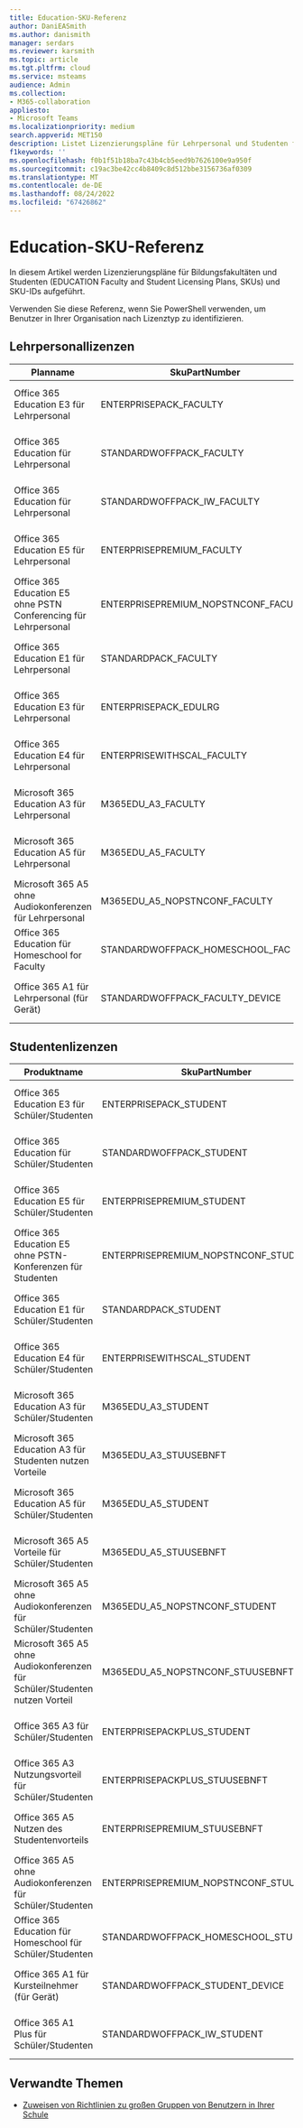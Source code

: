 ```yaml
---
title: Education-SKU-Referenz
author: DaniEASmith
ms.author: danismith
manager: serdars
ms.reviewer: karsmith
ms.topic: article
ms.tgt.pltfrm: cloud
ms.service: msteams
audience: Admin
ms.collection:
- M365-collaboration
appliesto:
- Microsoft Teams
ms.localizationpriority: medium
search.appverid: MET150
description: Listet Lizenzierungspläne für Lehrpersonal und Studenten für Bildungseinrichtungen und SKU-IDs auf.
f1keywords: ''
ms.openlocfilehash: f0b1f51b18ba7c43b4cb5eed9b7626100e9a950f
ms.sourcegitcommit: c19ac3be42cc4b8409c8d512bbe3156736af0309
ms.translationtype: MT
ms.contentlocale: de-DE
ms.lasthandoff: 08/24/2022
ms.locfileid: "67426862"
---
```

# <a name="education-sku-reference"></a>Education-SKU-Referenz

In diesem Artikel werden Lizenzierungspläne für Bildungsfakultäten und Studenten (EDUCATION Faculty and Student Licensing Plans, SKUs) und SKU-IDs aufgeführt.

Verwenden Sie diese Referenz, wenn Sie PowerShell verwenden, um Benutzer in Ihrer Organisation nach Lizenztyp zu identifizieren.

## <a name="faculty-licenses"></a>Lehrpersonallizenzen

|Planname |SkuPartNumber   |SkuID |
|---------|---------|---------|
|Office 365 Education E3 für Lehrpersonal     |ENTERPRISEPACK_FACULTY         |e4fa3838-3d01-42df-aa28-5e0a4c68604b         |
|Office 365 Education für Lehrpersonal       |STANDARDWOFFPACK_FACULTY        |94763226-9b3c-4e75-a931-5c89701abe66         |
|Office 365 Education für Lehrpersonal       |STANDARDWOFFPACK_IW_FACULTY     |78e66a63-337a-4a9a-8959-41c6654dfb56         |
|Office 365 Education E5 für Lehrpersonal    |ENTERPRISEPREMIUM_FACULTY       |a4585165-0533-458a-97e3-c400570268c4         |
|Office 365 Education E5 ohne PSTN Conferencing für Lehrpersonal      |ENTERPRISEPREMIUM_NOPSTNCONF_FACULTY         |9a320620-ca3d-4705-a79d-27c135c96e05         |
|Office 365 Education E1 für Lehrpersonal     |STANDARDPACK_FACULTY         |a19037fc-48b4-4d57-b079-ce44b7832473         |
|Office 365 Education E3 für Lehrpersonal     |ENTERPRISEPACK_EDULRG         |f5a9147f-b4f8-4924-a9f0-8fadaac4982f         |
|Office 365 Education E4 für Lehrpersonal      |ENTERPRISEWITHSCAL_FACULTY         |16732e85-c0e3-438e-a82f-71f39cbe2acb         |
|Microsoft 365 Education A3 für Lehrpersonal      |M365EDU_A3_FACULTY         |4b590615-0888-425a-a965-b3bf7789848d         |
|Microsoft 365 Education A5 für Lehrpersonal       |M365EDU_A5_FACULTY         |e97c048c-37a4-45fb-ab50-922fbf07a370         |
|Microsoft 365 A5 ohne Audiokonferenzen für Lehrpersonal     |M365EDU_A5_NOPSTNCONF_FACULTY         |e578b273-6db4-4691-bba0-8d691f4da603         |
|Office 365 Education für Homeschool for Faculty     |STANDARDWOFFPACK_HOMESCHOOL_FAC         |43e691ad-1491-4e8c-8dc9-da6b8262c03b         |
|Office 365 A1 für Lehrpersonal (für Gerät)     |STANDARDWOFFPACK_FACULTY_DEVICE         |af4e28de-6b52-4fd3-a5f4-6bf708a304d3         |

## <a name="student-licenses"></a>Studentenlizenzen

|Produktname |SkuPartNumber   |SkuID |
|---------|---------|---------|
|Office 365 Education E3 für Schüler/Studenten       |ENTERPRISEPACK_STUDENT         |8fc2205d-4e51-4401-97f0-5c89ef1aafbb         |
|Office 365 Education für Schüler/Studenten     |STANDARDWOFFPACK_STUDENT         |314c4481-f395-4525-be8b-2ec4bb1e9d91         |
|Office 365 Education E5 für Schüler/Studenten      |ENTERPRISEPREMIUM_STUDENT         |ee656612-49fa-43e5-b67e-cb1fdf7699df         |
|Office 365 Education E5 ohne PSTN-Konferenzen für Studenten     |ENTERPRISEPREMIUM_NOPSTNCONF_STUDENT         |1164451b-e2e5-4c9e-8fa6-e5122d90dbdc         |
|Office 365 Education E1 für Schüler/Studenten       |STANDARDPACK_STUDENT         |d37ba356-38c5-4c82-90da-3d714f72a382         |
|Office 365 Education E4 für Schüler/Studenten      |ENTERPRISEWITHSCAL_STUDENT         |05e8cabf-68b5-480f-a930-2143d472d959         |
|Microsoft 365 Education A3 für Schüler/Studenten      |M365EDU_A3_STUDENT         |7cfd9a2b-e110-4c39-bf20-c6a3f36a3121         |
|Microsoft 365 Education A3 für Studenten nutzen Vorteile       |M365EDU_A3_STUUSEBNFT         |18250162-5d87-4436-a834-d795c15c80f3         |
|Microsoft 365 Education A5 für Schüler/Studenten        |M365EDU_A5_STUDENT       |46c119d4-0379-4a9d-85e4-97c66d3f909e        |
|Microsoft 365 A5 Vorteile für Schüler/Studenten     |M365EDU_A5_STUUSEBNFT         |31d57bc7-3a05-4867-ab53-97a17835a411         |
|Microsoft 365 A5 ohne Audiokonferenzen für Schüler/Studenten      |M365EDU_A5_NOPSTNCONF_STUDENT         |a25c01ce-bab1-47e9-a6d0-ebe939b99ff9         |
|Microsoft 365 A5 ohne Audiokonferenzen für Schüler/Studenten nutzen Vorteil    |M365EDU_A5_NOPSTNCONF_STUUSEBNFT         |81441ae1-0b31-4185-a6c0-32b6b84d419f         |
|Office 365 A3 für Schüler/Studenten     |ENTERPRISEPACKPLUS_STUDENT         |98b6e773-24d4-4c0d-a968-6e787a1f8204         |
|Office 365 A3 Nutzungsvorteil für Schüler/Studenten     |ENTERPRISEPACKPLUS_STUUSEBNFT         |476aad1e-7a7f-473c-9d20-35665a5cbd4f         |
|Office 365 A5 Nutzen des Studentenvorteils    |ENTERPRISEPREMIUM_STUUSEBNFT         |f6e603f1-1a6d-4d32-a730-34b809cb9731         |
|Office 365 A5 ohne Audiokonferenzen für Schüler/Studenten  |ENTERPRISEPREMIUM_NOPSTNCONF_STUUSEBNFT         |bc86c9cd-3058-43ba-9972-141678675ac1         |
|Office 365 Education für Homeschool für Schüler/Studenten     |STANDARDWOFFPACK_HOMESCHOOL_STU         |afbb89a7-db5f-45fb-8af0-1bc5c5015709         |
|Office 365 A1 für Kursteilnehmer (für Gerät)     |STANDARDWOFFPACK_STUDENT_DEVICE         |160d609e-ab08-4fce-bc1c-ea13321942ac         |
|Office 365 A1 Plus für Schüler/Studenten     |STANDARDWOFFPACK_IW_STUDENT         |e82ae690-a2d5-4d76-8d30-7c6e01e6022e         |

## <a name="related-topics"></a>Verwandte Themen

- [Zuweisen von Richtlinien zu großen Gruppen von Benutzern in Ihrer Schule](batch-group-policy-assignment-edu.md)
